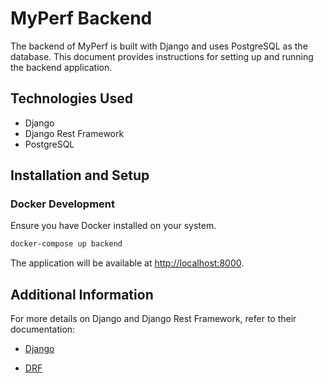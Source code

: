 # MyPerf Backend

The backend of MyPerf is built with Django and uses PostgreSQL as the database. This document provides instructions for setting up and running the backend application.

## Technologies Used

- Django
- Django Rest Framework
- PostgreSQL

## Installation and Setup

### Docker Development

Ensure you have Docker installed on your system.

```bash
docker-compose up backend
```

The application will be available at <http://localhost:8000>.

## Additional Information

For more details on Django and Django Rest Framework, refer to their documentation:

- [Django](https://docs.djangoproject.com/en/4.2/)

- [DRF](https://www.django-rest-framework.org/)
